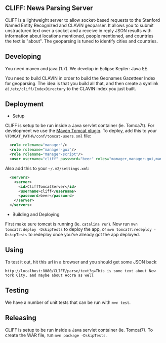 CLIFF: News Parsing Server
--------------------------

CLIFF is a lightweight server to allow socket-based requests to the Stanford Named Entity 
Recognized and CLAVIN geoparser.  It allows you to submit unstructured text over a socket 
and a receive in reply JSON results with information about locations mentioned, people 
mentioned, and countries the text is "about".  The geoparsing is tuned to identify cities 
and countries.

Developing
----------

You need maven and java (1.7).  We develop in Eclipse Kepler: Java EE.

You need to build CLAVIN in order to build the Geonames Gazetteer Index for geoparsing. 
The idea is that you build all that, and then create a symlink at `/etc/cliff/IndexDirectory` 
to the CLAVIN index you just built.

Deployment
----------

* Setup

CLIFF is setup to be run inside a Java servlet container (ie. Tomca7t).  For development we use the 
[Maven Tomcat plugin](http://tomcat.apache.org/maven-plugin.html).  To deploy, add this to your 
`%TOMCAT_PATH%/conf/tomcat-users.xml` file:
```xml
  <role rolename="manager"/>
  <role rolename="manager-gui"/>
  <role rolename="manager-script"/>
  <user username="cliff" password="beer" roles="manager,manager-gui,manager-script"/>
```
Also add this to your `~/.m2/settings.xml`:
```xml
  <servers>
    <server>
	  <id>CliffTomcatServer</id>
      <username>cliff</username>
      <password>beer</password>
    </server>
  </servers>
```

* Building and Deploying

First make sure tomcat is running (ie. `catalina run`). Now run `mvn tomcat7:deploy -DskipTests` to deploy the app, 
or `mvn tomcat7:redeploy -DskipTests` to redeploy once you've already got the app deployed.

Using
-----

To test it out, hit this url in a browser and you should get some JSON back:

```
http://localhost:8080/CLIFF/parse/text?q=This is some text about New York City, and maybe about Accra as well
```

Testing
-------

We have a number of unit tests that can be run with `mvn test`.

Releasing
---------

CLIFF is setup to be run inside a Java servlet container (ie. Tomcat7).  To create the 
WAR file, run `mvn package -DskipTests`.
